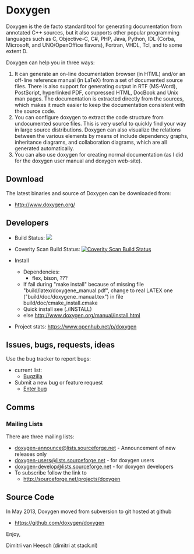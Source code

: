 Doxygen
===============
Doxygen is the de facto standard tool for generating documentation from 
annotated C++ sources, but it also supports other popular programming 
languages such as C, Objective-C, C#, PHP, Java, Python, IDL 
(Corba, Microsoft, and UNO/OpenOffice flavors), Fortran, VHDL, Tcl, 
and to some extent D.

Doxygen can help you in three ways:

1. It can generate an on-line documentation browser (in HTML) and/or an 
   off-line reference manual (in LaTeX) from a set of documented source files. 
   There is also support for generating output in RTF (MS-Word), PostScript, 
   hyperlinked PDF, compressed HTML, DocBook and Unix man pages. 
   The documentation is extracted directly from the sources, which makes 
   it much easier to keep the documentation consistent with the source code.
2. You can configure doxygen to extract the code structure from undocumented 
   source files. This is very useful to quickly find your way in large 
   source distributions. Doxygen can also visualize the relations between 
   the various elements by means of include dependency graphs, inheritance 
   diagrams, and collaboration diagrams, which are all generated automatically.
3. You can also use doxygen for creating normal documentation (as I did for 
   the doxygen user manual and doxygen web-site).

Download
---------
The latest binaries and source of Doxygen can be downloaded from:
* http://www.doxygen.org/

Developers
---------
* Build Status: <a href="https://travis-ci.org/doxygen/doxygen"><img src="https://secure.travis-ci.org/doxygen/doxygen.png?branch=master"/></a>

* Coverity Scan Build Status: <a href="https://scan.coverity.com/projects/2860"> <img alt="Coverity Scan Build Status" src="https://scan.coverity.com/projects/2860/badge.svg"/> </a>

* Install
  * Dependencies:
    * flex, bison, ???
  * If fail during "make install" because of missing file "build/latex/doxygene_manual.pdf",
    change to real LATEX one ("build/doc/doxygene_manual.tex") in file build/doc/cmake_install.cmake
  * Quick install see (./INSTALL) 
  * else http://www.doxygen.org/manual/install.html

* Project stats: https://www.openhub.net/p/doxygen

Issues, bugs, requests, ideas
----------------------------------
Use the bug tracker to report bugs:
* current list:
    * [Bugzilla](https://bugzilla.gnome.org/buglist.cgi?product=doxygen&bug_status=UNCONFIRMED&bug_status=NEW&bug_status=ASSIGNED&bug_status=REOPENED)
* Submit a new bug or feature request 
    * [Enter bug](https://bugzilla.gnome.org/enter_bug.cgi?product=doxygen)

Comms
----------------------------------
### Mailing Lists ###

There are three mailing lists:

* doxygen-announce@lists.sourceforge.net     - Announcement of new releases only
* doxygen-users@lists.sourceforge.net        - for doxygen users
* doxygen-develop@lists.sourceforge.net      - for doxygen developers
* To subscribe follow the link to
    * http://sourceforge.net/projects/doxygen

Source Code
----------------------------------
In May 2013, Doxygen moved from 
subversion to git hosted at github
* https://github.com/doxygen/doxygen

Enjoy,

Dimitri van Heesch (dimitri at stack.nl)
